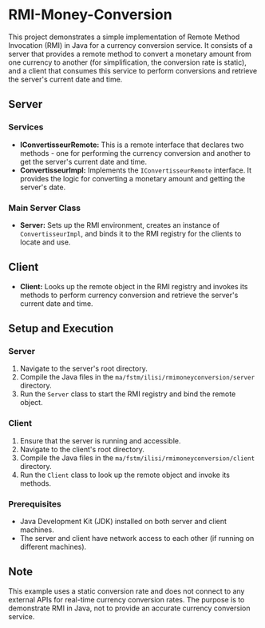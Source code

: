 # RMI-Money-Conversion

This project demonstrates a simple implementation of Remote Method Invocation (RMI) in Java for a currency conversion service. It consists of a server that provides a remote method to convert a monetary amount from one currency to another (for simplification, the conversion rate is static), and a client that consumes this service to perform conversions and retrieve the server's current date and time.

## Server

### Services

- **IConvertisseurRemote:** This is a remote interface that declares two methods - one for performing the currency conversion and another to get the server's current date and time.
- **ConvertisseurImpl:** Implements the `IConvertisseurRemote` interface. It provides the logic for converting a monetary amount and getting the server's date.

### Main Server Class

- **Server:** Sets up the RMI environment, creates an instance of `ConvertisseurImpl`, and binds it to the RMI registry for the clients to locate and use.

## Client

- **Client:** Looks up the remote object in the RMI registry and invokes its methods to perform currency conversion and retrieve the server's current date and time.

## Setup and Execution

### Server

1. Navigate to the server's root directory.
2. Compile the Java files in the `ma/fstm/ilisi/rmimoneyconversion/server` directory.
3. Run the `Server` class to start the RMI registry and bind the remote object.

### Client

1. Ensure that the server is running and accessible.
2. Navigate to the client's root directory.
3. Compile the Java files in the `ma/fstm/ilisi/rmimoneyconversion/client` directory.
4. Run the `Client` class to look up the remote object and invoke its methods.

### Prerequisites

- Java Development Kit (JDK) installed on both server and client machines.
- The server and client have network access to each other (if running on different machines).

## Note

This example uses a static conversion rate and does not connect to any external APIs for real-time currency conversion rates. The purpose is to demonstrate RMI in Java, not to provide an accurate currency conversion service.
